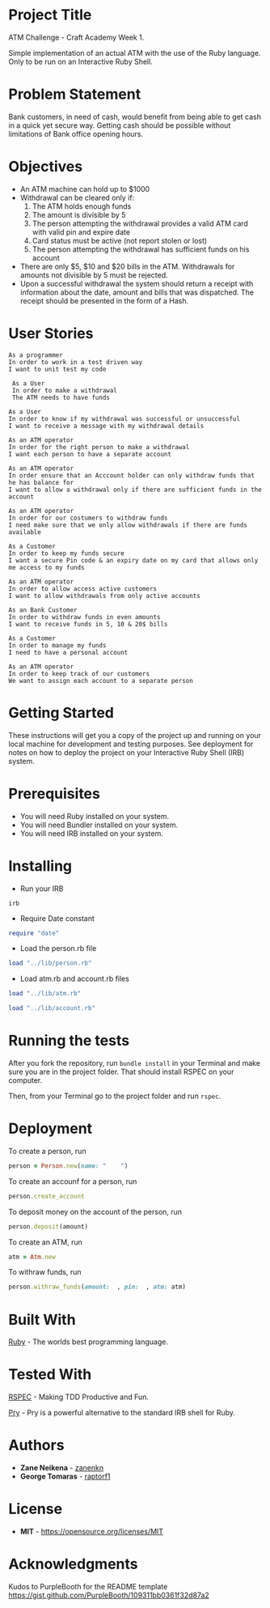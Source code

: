 # Project Title

<p>ATM Challenge - Craft Academy Week 1.</p>
<p>Simple implementation of an actual ATM with the use of the Ruby language. Only to be run on an Interactive Ruby Shell.</p>

# Problem Statement
Bank customers, in need of cash, would benefit from being able to get cash in a quick yet secure way. Getting cash should be possible without limitations of Bank office opening hours.

# Objectives

* An ATM machine can hold up to $1000
* Withdrawal can be cleared only if:
    1. The ATM holds enough funds
    2. The amount is divisible by 5
    3. The person attempting the withdrawal provides a valid ATM card with valid pin and expire date
    4. Card status must be active (not report stolen or lost)
    5. The person attempting the withdrawal has sufficient funds on his account
* There are only $5, $10 and $20 bills in the ATM. Withdrawals for amounts not divisible by 5 must be rejected.
* Upon a successful withdrawal the system should return a receipt with information about the date, amount and bills that was dispatched. The receipt should be presented in the form of a Hash.

# User Stories

```
As a programmer
In order to work in a test driven way
I want to unit test my code
```

```
 As a User       
 In order to make a withdrawal      
 The ATM needs to have funds
 ```

 ```
As a User               
In order to know if my withdrawal was successful or unsuccessful               
I want to receive a message with my withdrawal details
```

```
As an ATM operator          
In order for the right person to make a withdrawal            
I want each person to have a separate account
```

```
As an ATM operator           
In order ensure that an Acccount holder can only withdraw funds that he has balance for           
I want to allow a withdrawal only if there are sufficient funds in the account
```

```
As an ATM operator
In order for our costumers to withdraw funds
I need make sure that we only allow withdrawals if there are funds available
```

```
As a Customer              
In order to keep my funds secure             
I want a secure Pin code & an expiry date on my card that allows only me access to my funds
```

```
As an ATM operator             
In order to allow access active customers             
I want to allow withdrawals from only active accounts
```

```
As an Bank Customer    
In order to withdraw funds in even amounts  
I want to receive funds in 5, 10 & 20$ bills
```

```
As a Customer
In order to manage my funds
I need to have a personal account
```

```
As an ATM operator      
In order to keep track of our customers     
We want to assign each account to a separate person
```

# Getting Started

These instructions will get you a copy of the project up and running on your local machine for development and testing purposes. See deployment for notes on how to deploy the project on your Interactive Ruby Shell (IRB) system.

# Prerequisites

* You will need Ruby installed on your system.
* You will need Bundler installed on your system.
* You will need IRB installed on your system.


# Installing

* Run your IRB

`irb`
 
* Require Date constant

```ruby
require "date"
```

* Load the person.rb file

```ruby
load "../lib/person.rb"
```

* Load atm.rb and account.rb files

```ruby
load "../lib/atm.rb"
```

```ruby
load "../lib/account.rb"
```

# Running the tests

After you fork the repository, run `bundle install` in your Terminal and make sure you are in the project folder. That should install RSPEC on your computer.

Then, from your Terminal go to the project folder and run `rspec`.

# Deployment

To create a person, run 

```ruby
person = Person.new(name: "    ")
```

To create an accounf for a person, run

```ruby
person.create_account
```

To deposit money on the account of the person, run

```ruby
person.deposit(amount)
```

To create an ATM, run

```ruby
atm = Atm.new
```

To withraw funds, run

```ruby
person.withraw_funds(amount:  , pin:  , atm: atm)
```

# Built With

[Ruby](https://www.ruby-lang.org/en/) - The worlds best programming language.

# Tested With

[RSPEC](http://rspec.info) - Making TDD Productive and Fun.

[Pry](https://pryrepl.org) - Pry is a powerful alternative to the standard IRB shell for Ruby.

# Authors

* **Zane Neikena** - [zanenkn](https://github.com/zanenkn)
* **George Tomaras** - [raptorf1](https://github.com/raptorf1)

# License

* **MIT** - https://opensource.org/licenses/MIT

# Acknowledgments

Kudos to PurpleBooth for the README template https://gist.github.com/PurpleBooth/109311bb0361f32d87a2
